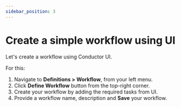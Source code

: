 ```yaml
---
sidebar_position: 3
---
```


# Create a simple workflow using UI

Let's create a workflow using Conductor UI.

For this:

1. Navigate to **Definitions > Workflow**, from your left menu.
2. Click **Define Workflow** button from the top-right corner.
3. Create your workflow by adding the required tasks from UI.
4. Provide a workflow name, description and **Save** your workflow.

